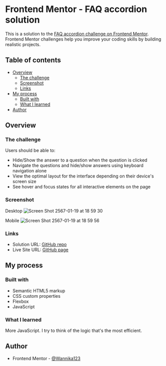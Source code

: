 # Frontend Mentor - FAQ accordion solution

This is a solution to the [FAQ accordion challenge on Frontend Mentor](https://www.frontendmentor.io/challenges/faq-accordion-wyfFdeBwBz). Frontend Mentor challenges help you improve your coding skills by building realistic projects. 

## Table of contents

- [Overview](#overview)
  - [The challenge](#the-challenge)
  - [Screenshot](#screenshot)
  - [Links](#links)
- [My process](#my-process)
  - [Built with](#built-with)
  - [What I learned](#what-i-learned)
- [Author](#author)

## Overview

### The challenge

Users should be able to:

- Hide/Show the answer to a question when the question is clicked
- Navigate the questions and hide/show answers using keyboard navigation alone
- View the optimal layout for the interface depending on their device's screen size
- See hover and focus states for all interactive elements on the page

### Screenshot

Desktop
![Screen Shot 2567-01-19 at 18 59 30](https://github.com/Wannika123/fem-FAQ/assets/142564014/65c9c8e0-ba7b-4680-b458-adfe5597c3b8)

Mobile
![Screen Shot 2567-01-19 at 18 59 56](https://github.com/Wannika123/fem-FAQ/assets/142564014/d65f4e0f-aedf-4350-9ba7-868bf3dae678)

### Links

- Solution URL: [GitHub repo](https://github.com/Wannika123/fem-FAQ)
- Live Site URL: [GitHub page](https://wannika123.github.io/fem-FAQ)

## My process

### Built with

- Semantic HTML5 markup
- CSS custom properties
- Flexbox
- JavaScript

### What I learned

More JavaScript. I try to think of the logic that's the most efficient.

## Author

- Frontend Mentor - [@Wannika123](https://www.frontendmentor.io/profile/Wannika123)
